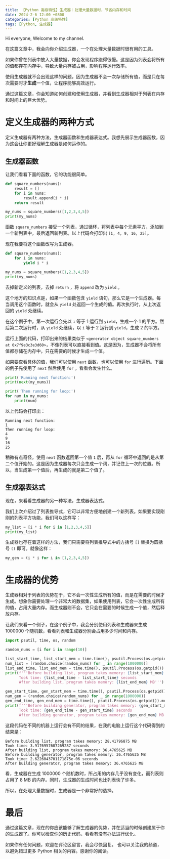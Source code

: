 ```yaml
---
title: 【Python 高级特性】生成器：处理大量数据时，节省内存和时间
date: 2024-2-6 12:00 +0800
categories: [Python 高级特性]
tags: [Python, 生成器]
---
```


Hi everyone, Welcome to my channel.

在这篇文章中，我会向你介绍生成器，一个在处理大量数据时很有用的工具。

如果你曾在列表中放入大量数据，你会发现程序跑得很慢。这是因为列表会将所有的值都存在内存中，导致大量内存被占用，影响程序运行效率。

使用生成器就不会出现这样的问题，因为生成器不会一次存储所有值，而是只在每次需要时才**生成**一个值，让程序能够高效运行。

通过这篇文章，你会知道如何创建和使用生成器，并看到生成器相对于列表在内存和时间上的巨大优势。

# 定义生成器的两种方式

定义生成器有两种方法，生成器函数和生成器表达式。我想先展示生成器函数，因为这会让你更好理解生成器是如何运作的。

## 生成器函数

让我们看看下面的函数，它的功能很简单。

```python
def square_numbers(nums):
    result = []
    for i in nums:
        result.append(i * i)
    return result

my_nums = square_numbers([1,2,3,4,5])
print(my_nums)
```

函数 `square_numbers` 接受一个列表，通过循环，将列表中每个元素平方，添加到一个新列表中，最后返回新列表。以上代码会打印出 `[1, 4, 9, 16, 25]`。

现在我要将这个函数改写为生成器。

```python
def square_numbers(nums):
    for i in nums:
        yield i * i

my_nums = square_numbers([1,2,3,4,5])
print(my_nums)
```

去掉新定义的列表，去掉 `return` ，将 `append` 改为 `yield` 。

这个地方的知识点是，如果一个函数包含 `yield` 语句，那么它是一个生成器。每当调用这个函数时，就会从 `yield` 处返回一个生成的值。再次执行时，从上次返回的 `yield` 处继续。

在这个例子中，第一次运行会先以 `i` 等于 1 运行到 `yield`，生成一个 1 的平方。然后第二次运行时，从 `yield` 处继续，以 `i` 等于 2 运行到 `yield`，生成 2 的平方。

运行上面的代码，打印出来的结果类似于 `<generator object square_numbers at 0x7f9e3c3e3d60>`，不像列表可以直接看到值。这是因为，生成器不会将所有值都存储在内存中，只在需要的时候才生成一个值。

如果要查看具体的值，我们可以使用 `next` 函数，也可以使用 `for` 进行遍历。下面的例子先使用了 `next` 然后使用 `for` ，看看会发生什么。

```python
print('Running next function:')
print(next(my_nums))

print('Then running for loop:')
for num in my_nums:
    print(num)
```

以上代码会打印出：

```
Running next function:
1
Then running for loop:
4
9
16
25
```

稍微有点奇怪，使用 `next` 函数返回第一个值 `1` 后，再从 `for` 循环中返回的是从第二个值开始的。这是因为生成器每次只会生成一个词，并记住上一次的位置。所以，当生成第一个值后，再生成的就是第二个值了。

## 生成器表达式

现在，来看看生成器的另一种写法，生成器表达式。

我们上次介绍过了列表推导式，它可以非常方便地创建一个新列表。如果要实现刚刚的列表平方功能，我们可以这样写：

```python
my_list = [i * i for i in [1,2,3,4,5]]
print(my_list)
```

生成器也存在着这样的方法，我们只需要将列表推导式中的方括号 `[]` 替换为圆括号 `()` 即可。就像这样：

```python
my_gen = (i * i for i in [1,2,3,4,5])
```

# 生成器的优势

生成器相对于列表的优势在于，它不会一次性生成所有的值，而是在需要的时候才生成。想象你需要处理一个非常大的数据集，如果使用列表，它会一次性生成所有的值，占用大量内存。而生成器则不会，它只会在需要的时候生成一个值，然后释放内存。

让我们来看一个例子，在这个例子中，我会分别使用列表和生成器来生成 1000000 个随机数，看看列表和生成器分别会占用多少时间和内存。

```python
import psutil, time, os, random

random_nums = [i for i in range(10)]

list_start_time, list_start_mem = time.time(), psutil.Process(os.getpid()).memory_info().rss/1024/1024
num_list = [random.choice(random_nums) for _ in range(1000000)]
list_end_time, list_end_mem = time.time(), psutil.Process(os.getpid()).memory_info().rss/1024/1024
print(f'''Before building list, program takes memory: {list_start_mem} MB
      Took time: {list_end_time - list_start_time} seconds
      After building list, program takes memory: {list_end_mem} MB''')

gen_start_time, gen_start_mem = time.time(), psutil.Process(os.getpid()).memory_info().rss/1024/1024
num_gen = (random.choice(random_nums) for _ in range(1000000))
gen_end_time, gen_end_mem = time.time(), psutil.Process(os.getpid()).memory_info().rss/1024/1024
print(f'''Before building generator, program takes memory: {gen_start_mem} MB
      Took time: {gen_end_time - gen_start_time} seconds
      After building generator, program takes memory: {gen_end_mem} MB''')

```

这段代码在不同的机器上运行会有不同的结果，在我的电脑上运行这个代码得到的结果是：

```
Before building list, program takes memory: 28.41796875 MB
Took time: 3.9176957607269287 seconds
After building list, program takes memory: 36.4765625 MB
Before building generator, program takes memory: 36.4765625 MB
Took time: 2.6226043701171875e-06 seconds
After building generator, program takes memory: 36.4765625 MB

```

看，生成器在生成 1000000 个随机数时，所占用的内存几乎没有变化，而列表则占用了 8 MB 的内存。同时，生成器的生成时间也比列表快了许多。

所以，在处理大量数据时，生成器是一个非常好的选择。

# 最后

通过这篇文章，现在的你应该能够了解生成器的优势，并在适当的时候创建属于你的生成器了。你可以检查你的历史代码，看看有没有办法进行优化。

如果你有任何问题，欢迎在评论区留言，我会尽快回复。 也可以关注我的频道，以避免错过更多 Python 相关的内容。感谢你的阅读。